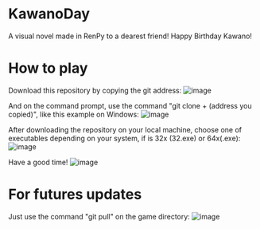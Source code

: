 # KawanoDay
A visual novel made in RenPy to a dearest friend! Happy Birthday Kawano!


# How to play
Download this repository by copying the git address:
![image](https://user-images.githubusercontent.com/41387704/136678450-03d07408-1d3a-4d3e-a0c3-ee26c522bcd5.png)

And on the command prompt, use the command "git clone + (address you copied)", like this example on Windows:
![image](https://user-images.githubusercontent.com/41387704/136678495-3821ae70-cf53-41d7-ac3e-a1daf7a5d0a6.png) 

After downloading the repository on your local machine, choose one of executables depending on your system, if is 32x (32.exe) or 64x(.exe):  
![image](https://user-images.githubusercontent.com/41387704/136678282-9f569354-ff26-44b6-9e31-564e4ff708c2.png)


Have a good time!
![image](https://user-images.githubusercontent.com/41387704/136678520-21d18594-b28e-4829-b715-39721e624bea.png)

# For futures updates
Just use the command "git pull" on the game directory:
![image](https://user-images.githubusercontent.com/41387704/136678616-2134ed83-300b-47c2-a86c-6ecdae9b7909.png)
